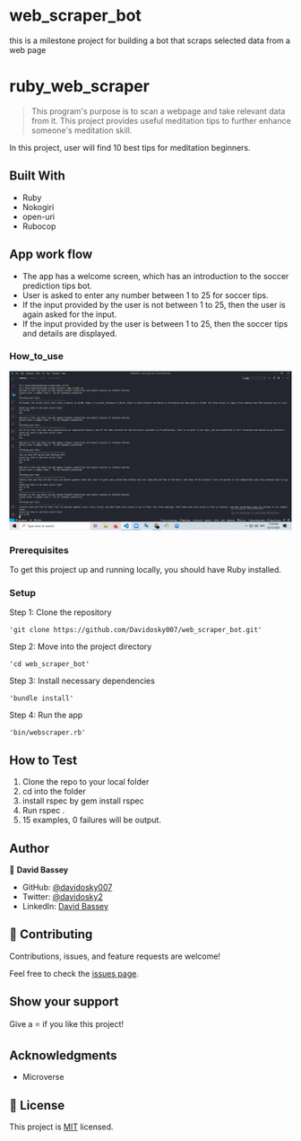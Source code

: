 # web_scraper_bot
this is a milestone project for building a bot that scraps selected data from a web page

# ruby_web_scraper

> This program's purpose is to scan a webpage and take relevant data from it. This project provides useful meditation tips to further enhance someone's meditation skill.

In this project, user will find 10 best tips for meditation beginners.

## Built With

- Ruby
- Nokogiri
- open-uri
- Rubocop

## App work flow

- The app has a welcome screen, which has an introduction to the soccer prediction tips bot.
- User is asked to enter any number between 1 to 25 for soccer tips.
- If the input provided by the user is not between 1 to 25, then the user is again asked for the input.
- If the input provided by the user is between 1 to 25, then the soccer tips and details are displayed.

### How_to_use

![video](./asset/bot_capstone.png)

### Prerequisites

To get this project up and running locally, you should have Ruby installed.

### Setup

Step 1: Clone the repository

```
'git clone https://github.com/Davidosky007/web_scraper_bot.git'
```

Step 2: Move into the project directory

```
'cd web_scraper_bot'
```

Step 3: Install necessary dependencies

```
'bundle install'
```

Step 4: Run the app

```
'bin/webscraper.rb'
```
## How to Test
1. Clone the repo to your local folder
2. cd into the folder
3. install rspec by gem install rspec
4. Run rspec .
5. 15 examples, 0 failures will be output.
​

## Author

👤 **David Bassey**

- GitHub: [@davidosky007](https://github.com/davidosky007)
- Twitter: [@davidosky2](https://twitter.com/Davidosky2)
- LinkedIn: [David Bassey](https://www.linkedin.com/in/david-bassey-2b9671199/)


## 🤝 Contributing

Contributions, issues, and feature requests are welcome!

Feel free to check the [issues page](issues/).

## Show your support

Give a ⭐️ if you like this project!

## Acknowledgments

- Microverse

## 📝 License

This project is [MIT](lic.url) licensed.
